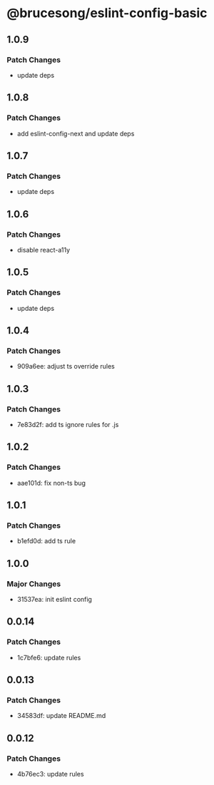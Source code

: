 # @brucesong/eslint-config-basic

## 1.0.9

### Patch Changes

- update deps

## 1.0.8

### Patch Changes

- add eslint-config-next and update deps

## 1.0.7

### Patch Changes

- update deps

## 1.0.6

### Patch Changes

- disable react-a11y

## 1.0.5

### Patch Changes

- update deps

## 1.0.4

### Patch Changes

- 909a6ee: adjust ts override rules

## 1.0.3

### Patch Changes

- 7e83d2f: add ts ignore rules for .js

## 1.0.2

### Patch Changes

- aae101d: fix non-ts bug

## 1.0.1

### Patch Changes

- b1efd0d: add ts rule

## 1.0.0

### Major Changes

- 31537ea: init eslint config

## 0.0.14

### Patch Changes

- 1c7bfe6: update rules

## 0.0.13

### Patch Changes

- 34583df: update README.md

## 0.0.12

### Patch Changes

- 4b76ec3: update rules
